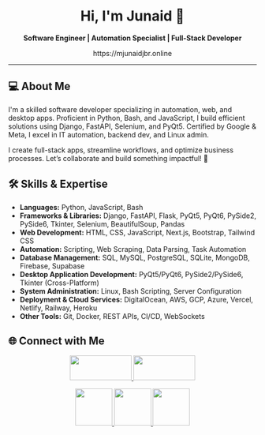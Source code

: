 <h1 align="center">Hi, I'm Junaid 👋</h1>

<p align="center">
  <b>Software Engineer | Automation Specialist | Full-Stack Developer</b>  
</p>
<p align="center">https://mjunaidjbr.online</p>

---
## 💻 About Me  
I'm a skilled software developer specializing in automation, web, and desktop apps. Proficient in Python, Bash, and JavaScript, I build efficient solutions using Django, FastAPI, Selenium, and PyQt5. Certified by Google & Meta, I excel in IT automation, backend dev, and Linux admin.  

I create full-stack apps, streamline workflows, and optimize business processes. Let’s collaborate and build something impactful! 🚀  

## 🛠 Skills & Expertise  
- **Languages:** Python, JavaScript, Bash  
- **Frameworks & Libraries:** Django, FastAPI, Flask, PyQt5, PyQt6, PySide2, PySide6, Tkinter, Selenium, BeautifulSoup, Pandas  
- **Web Development:** HTML, CSS, JavaScript, Next.js, Bootstrap, Tailwind CSS  
- **Automation:** Scripting, Web Scraping, Data Parsing, Task Automation  
- **Database Management:** SQL, MySQL, PostgreSQL, SQLite, MongoDB, Firebase, Supabase  
- **Desktop Application Development:** PyQt5/PyQt6, PySide2/PySide6, Tkinter (Cross-Platform)  
- **System Administration:** Linux, Bash Scripting, Server Configuration  
- **Deployment & Cloud Services:** DigitalOcean, AWS, GCP, Azure, Vercel, Netlify, Railway, Heroku  
- **Other Tools:** Git, Docker, REST APIs, CI/CD, WebSockets  

## 🌐 Connect with Me  
<p align="center">
  <a href="https://www.fiverr.com/s/m5Belp9">
    <img src="https://github.com/user-attachments/assets/e5e77ee3-8722-4a22-ae2b-48f5493f2861" width="125" height="50">
  </a>
  <a href="https://www.upwork.com/freelancers/~01da7da99a502c25ad">
    <img src="https://github.com/user-attachments/assets/e5ff2f07-9286-4e55-a1cf-7e6e0dfedd01" width="125" height="50">
  </a>
</p>
<p align="center">
  <a href="https://www.linkedin.com/in/mjunaidjbr">
    <img src="https://skillicons.dev/icons?i=linkedin" width="75">
  </a>
  <a href="https://wa.me/923125297269">
    <img src="https://github.com/user-attachments/assets/49d57208-e75f-4577-95a9-df5dbb1420c4" width="75">
  </a>
  <a href="mailto:mjunaidjbr@gmail.com">
    <img src="https://skillicons.dev/icons?i=gmail" width="75">
  </a>
</p>
